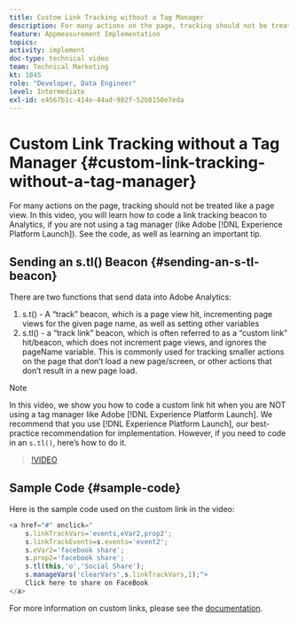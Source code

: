 ```yaml
---
title: Custom Link Tracking without a Tag Manager
description: For many actions on the page, tracking should not be treated like a page view. In this video, you will learn how to code a link tracking beacon to Analytics, if you are not using a tag manager (like Experience Platform Launch). See the code, as well as learning an important tip.
feature: Appmeasurement Implementation
topics: 
activity: implement
doc-type: technical video
team: Technical Marketing
kt: 1845
role: "Developer, Data Engineer"
level: Intermediate
exl-id: e4567b1c-414e-44ad-982f-52b0150e7eda
---
```

# Custom Link Tracking without a Tag Manager {#custom-link-tracking-without-a-tag-manager}

For many actions on the page, tracking should not be treated like a page view. In this video, you will learn how to code a link tracking beacon to Analytics, if you are not using a tag manager (like Adobe [!DNL Experience Platform Launch]). See the code, as well as learning an important tip.

## Sending an s.tl() Beacon {#sending-an-s-tl-beacon}

There are two functions that send data into Adobe Analytics:

1. s.t() - A “track” beacon, which is a page view hit, incrementing page views for the given page name, as well as setting other variables
1. s.tl() - a “track link” beacon, which is often referred to as a “custom link” hit/beacon, which does not increment page views, and ignores the pageName variable. This is commonly used for tracking smaller actions on the page that don’t load a new page/screen, or other actions that don’t result in a new page load.

>[!NOTE]
>
>In this video, we show you how to code a custom link hit when you are NOT using a tag manager like Adobe [!DNL Experience Platform Launch]. We recommend that you use [!DNL Experience Platform Launch], our best-practice recommendation for implementation. However, if you need to code in an `s.tl()`, here’s how to do it.

>[!VIDEO](https://video.tv.adobe.com/v/25832/?quality=12)

## Sample Code {#sample-code}

Here is the sample code used on the custom link in the video:

```JavaScript
<a href="#" onclick="
    s.linkTrackVars='events,eVar2,prop2';
    s.linkTrackEvents=s.events='event2';
    s.eVar2='facebook share';
    s.prop2='facebook share';
    s.tl(this,'o','Social Share');
    s.manageVars('clearVars',s.linkTrackVars,1);">
    Click here to share on FaceBook
</a>
```

For more information on custom links, please see the [documentation](https://marketing.adobe.com/resources/help/en_US/sc/implement/function_tl.html).
